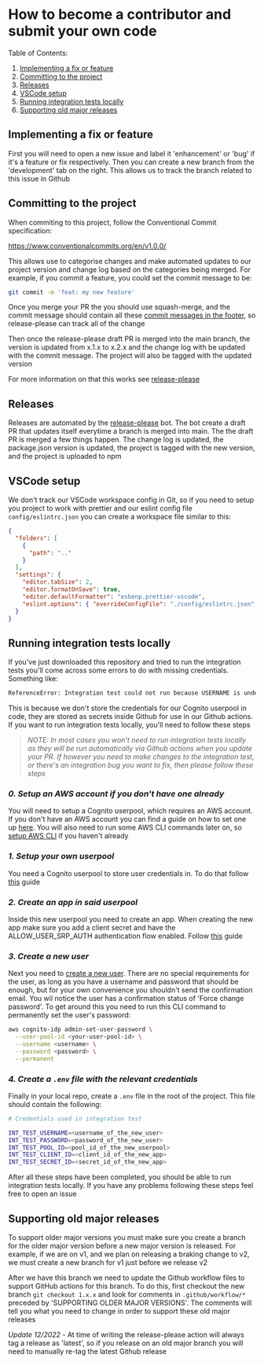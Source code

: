 # How to become a contributor and submit your own code

Table of Contents:

1. [Implementing a fix or feature](#implementing-a-fix-or-feature)
2. [Committing to the project](#committing-to-the-project)
3. [Releases](#releases)
4. [VSCode setup](#vscode-setup)
5. [Running integration tests locally](#running-integration-tests-locally)
6. [Supporting old major releases](#supporting-old-major-releases)

## Implementing a fix or feature

First you will need to open a new issue and label it 'enhancement' or 'bug' if it's a feature or fix respectively. Then you can create a new branch from the 'development' tab on the right. This allows us to track the branch related to this issue in Github

## Committing to the project

When commiting to this project, follow the Conventional Commit specification:

https://www.conventionalcommits.org/en/v1.0.0/

This allows use to categorise changes and make automated updates to our project version and change log based on the categories being merged. For example, if you commit a feature, you could set the commit message to be:

```sh
git commit -m 'feat: my new feature'
```

Once you merge your PR the you should use squash-merge, and the commit message should contain all these [commit messages in the footer](https://github.com/googleapis/release-please#what-if-my-pr-contains-multiple-fixes-or-features), so release-please can track all of the change

Then once the release-please draft PR is merged into the main branch, the version is updated from x.1.x to x.2.x and the change log with be updated with the commit message. The project will also be tagged with the updated version

For more information on that this works see [release-please](https://github.com/googleapis/release-please)

## Releases

Releases are automated by the [release-please](https://github.com/googleapis/release-please) bot. The bot create a draft PR that updates itself everytime a branch is merged into main. The the draft PR is merged a few things happen. The change log is updated, the package.json version is updated, the project is tagged with the new version, and the project is uploaded to npm

## VSCode setup

We don't track our VSCode workspace config in Git, so if you need to setup you project to work with prettier and our eslint config file `config/eslintrc.json` you can create a workspace file similar to this:

```json
{
  "folders": [
    {
      "path": ".."
    }
  ],
  "settings": {
    "editor.tabSize": 2,
    "editor.formatOnSave": true,
    "editor.defaultFormatter": "esbenp.prettier-vscode",
    "eslint.options": { "overrideConfigFile": "./config/eslintrc.json" }
  }
}
```

## Running integration tests locally

If you've just downloaded this repository and tried to run the integration tests you'll come across some errors to do with missing credentials. Something like:

```sh
ReferenceError: Integration test could not run because USERNAME is undefined or empty
```

This is because we don't store the credentials for our Cognito userpool in code, they are stored as secrets inside Github for use in our Github actions. If you want to run integration tests locally, you'll need to follow these steps

> _NOTE: In most cases you won't need to run integration tests locally as they will be run automatically via Github actions when you update your PR. If however you need to make changes to the integration test, or there's an integration bug you want to fix, then please follow these steps_

### _0. Setup an AWS account if you don't have one already_

You will need to setup a Cognito userpool, which requires an AWS account. If you don't have an AWS account you can find a guide on how to set one up [here](https://docs.aws.amazon.com/accounts/latest/reference/manage-acct-creating.html). You will also need to run some AWS CLI commands later on, so [setup AWS CLI]() if you haven't already

### _1. Setup your own userpool_

You need a Cognito userpool to store user credentials in. To do that follow [this](https://docs.aws.amazon.com/cognito/latest/developerguide/tutorial-create-user-pool.html) guide

### _2. Create an app in said userpool_

Inside this new userpool you need to create an app. When creating the new app make sure you add a client secret and have the ALLOW_USER_SRP_AUTH authentication flow enabled. Follow [this](https://docs.aws.amazon.com/cognito/latest/developerguide/user-pool-settings-client-apps.html) guide

### _3. Create a new user_

Next you need to [create a new user](https://docs.aws.amazon.com/cognito/latest/developerguide/how-to-create-user-accounts.html). There are no special requirements for the user, as long as you have a username and password that should be enough, but for your own convenience you shouldn't send the confirmation email. You wil notice the user has a confirmation status of 'Force change password'. To get around this you need to run this CLI command to permanently set the user's password:

```sh
aws cognito-idp admin-set-user-password \
  --user-pool-id <your-user-pool-id> \
  --username <username> \
  --password <password> \
  --permanent
```

### _4. Create a `.env` file with the relevant credentials_

Finally in your local repo, create a `.env` file in the root of the project. This file should contain the following:

```sh
# Credentials used in integration test

INT_TEST_USERNAME=<username_of_the_new_user>
INT_TEST_PASSWORD=<password_of_the_new_user>
INT_TEST_POOL_ID=<pool_id_of_the_new_userpool>
INT_TEST_CLIENT_ID=<client_id_of_the_new_app>
INT_TEST_SECRET_ID=<secret_id_of_the_new_app>
```

After all these steps have been completed, you should be able to run integration tests locally. If you have any problems following these steps feel free to open an issue

## Supporting old major releases

To support older major versions you must make sure you create a branch for the older major version before a new major version is released. For example, if we are on v1, and we plan on releasing a braking change to v2, we must create a new branch for v1 just before we release v2

After we have this branch we need to update the Github workflow files to support GitHub actions for this branch. To do this, first checkout the new branch `git checkout 1.x.x` and look for comments in `.github/workflow/*` preceded by 'SUPPORTING OLDER MAJOR VERSIONS'. The comments will tell you what you need to change in order to support these old major releases

_Update 12/2022_ - At time of writing the release-please action will always tag a release as 'latest', so if you release on an old major branch you will need to manually re-tag the latest Github release

